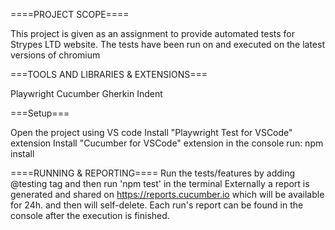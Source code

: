 ====PROJECT SCOPE====

This project is given as an assignment to
provide automated tests for Strypes LTD website.
The tests have been run on and executed on the
latest versions of chromium

===TOOLS AND LIBRARIES & EXTENSIONS===

Playwright
Cucumber
Gherkin Indent

===Setup===

Open the project using <preferably> VS code
Install "Playwright Test for VSCode" extension
Install "Cucumber for VSCode" extension
in the console run: npm install

====RUNNING & REPORTING====
Run the tests/features by adding @testing tag and then run 'npm test' in the terminal
Externally a report is generated and shared on https://reports.cucumber.io
which will be available for 24h. and then will self-delete.
Each run's report can be found in the console after the execution is finished.
